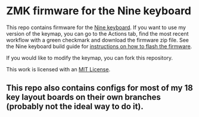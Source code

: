 # ZMK firmware for the Nine keyboard

This repo contains firmware for the [Nine keyboard](https://github.com/bsag/nine-nano). If you want to use my version of the keymap, you can go to the Actions tab, find the most recent workflow with a green checkmark and download the firmware zip file. See the Nine keyboard build guide for [instructions on how to flash the firmware](https://github.com/bsag/nine-nano/blob/main/docs/build_guide.md#flashing-firmware). 

If you would like to modify the keymap, you can fork this repository.

This work is licensed with an [MIT License](LICENSE).

## This repo also contains configs for most of my 18 key layout boards on their own branches (probably not the ideal way to do it).

